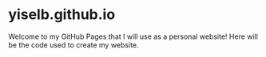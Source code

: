 # yiselb.github.io
Welcome to my GitHub Pages that I will use as a personal website! Here will be the code used to create my website. 
